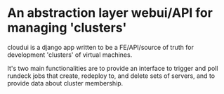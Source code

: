 An abstraction layer webui/API for managing 'clusters'
=======

cloudui is a django app written to be a FE/API/source of truth for development 'clusters' of virtual machines.

It's two main functionalities are to provide an interface to trigger and poll rundeck jobs that create, redeploy to, and delete sets of servers, and to provide data about cluster membership.
